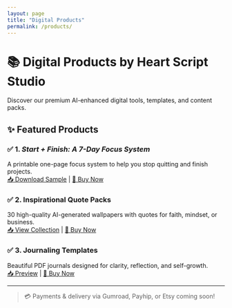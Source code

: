 ```yaml
---
layout: page
title: "Digital Products"
permalink: /products/
---
```


# 📚 Digital Products by Heart Script Studio

Discover our premium AI-enhanced digital tools, templates, and content packs.

## ✨ Featured Products

### ✅ 1. *Start + Finish: A 7-Day Focus System*  
A printable one-page focus system to help you stop quitting and finish projects.  
[📥 Download Sample](#) | [🛒 Buy Now](#)

### ✅ 2. Inspirational Quote Packs  
30 high-quality AI-generated wallpapers with quotes for faith, mindset, or business.  
[📥 View Collection](#) | [🛒 Buy Now](#)

### ✅ 3. Journaling Templates  
Beautiful PDF journals designed for clarity, reflection, and self-growth.  
[📥 Preview](#) | [🛒 Buy Now](#)

---

> 💳 Payments & delivery via Gumroad, Payhip, or Etsy coming soon!
